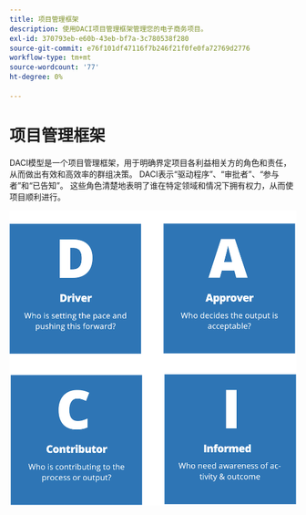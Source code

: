 ```yaml
---
title: 项目管理框架
description: 使用DACI项目管理框架管理您的电子商务项目。
exl-id: 370793eb-e60b-43eb-bf7a-3c780538f280
source-git-commit: e76f101df47116f7b246f21f0fe0fa72769d2776
workflow-type: tm+mt
source-wordcount: '77'
ht-degree: 0%

---
```


# 项目管理框架

DACI模型是一个项目管理框架，用于明确界定项目各利益相关方的角色和责任，从而做出有效和高效率的群组决策。 DACI表示“驱动程序”、“审批者”、“参与者”和“已告知”。 这些角色清楚地表明了谁在特定领域和情况下拥有权力，从而使项目顺利进行。

![DACI项目管理图](../../assets/playbooks/daci-model.png)

